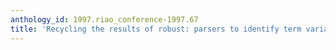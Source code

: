 ```yaml
---
anthology_id: 1997.riao_conference-1997.67
title: 'Recycling the results of robust: parsers to identify term variants'
---
```

